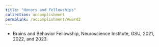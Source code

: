 ```yaml
---
title: "Honors and Fellowships"
collection: accomplishment
permalink: /accomplishment/Award2
---
```


- Brains and Behavior Fellowship, Neuroscience Institute, GSU, 2021, 2022, and 2023.
